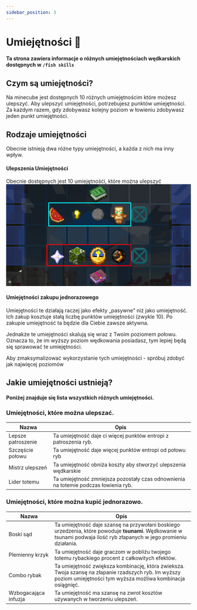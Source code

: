 ```yaml
---
sidebar_position: 3
---
```


# Umiejętności 🎇
#### Ta strona zawiera informacje o różnych umiejętnościach wędkarskich dostępnych w `/fish skills`

## Czym są umiejętności?
Na minecube jest dostępnych 10 różnych umiejętnościm które możesz ulepszyć.
Aby ulepszyć umiejętności, potrzebujesz punktów umiejętności. Za każdym razem, gdy zdobywasz kolejny poziom w łowieniu zdobywasz jeden punkt umiejętności.

## Rodzaje umiejętności
Obecnie istnieją dwa różne typy umiejętności, a każda z nich ma inny wpływ.

#### Ulepszenia Umiejętności
Obecnie dostępnych jest 10 umiejętnośći, które można ulepszyć 
![Ulepszenia](./assets2/umiejetnosci.png)

#### Umiejętności zakupu jednorazowego
Umiejętności te działają raczej jako efekty „pasywne” niż jako umiejętność. 
Ich zakup kosztuje stałą liczbę punktów umiejętności (zwykle 10). Po zakupie umiejętność ta będzie dla Ciebie zawsze aktywna.

Jednakże te umiejętności skalują się wraz z Twoim poziomem połowu. Oznacza to, że im wyższy poziom wędkowania posiadasz, tym lepiej będą się sprawować te umiejętności.

Aby zmaksymalizować wykorzystanie tych umiejętności - spróbuj zdobyć jak najwięcej poziomów

## Jakie umiejętności ustnieją?
#### Poniżej znajduje się lista wszystkich różnych umiejętności.
### Umiejętności, które można ulepszać.
| Nazwa              | Opis
| ------------------ | -------------------
| Lepsze patroszenie | Ta umiejętność daje ci więcej punktów entropi z patroszenia ryb.
| Szczęście połowu   | Ta umiejętność daje więcej punktów entropi od połowu ryb
| Mistrz ulepszeń    | Ta umiejętność obniża koszty aby stworzyć ulepszenia wędkarskie
| Lider totemu       | Ta umiejętność zmniejsza pozostały czas odnownienia na totemie podczas łowienia ryb.

### Umiejętności, które można kupić jednorazowo.
| Nazwa                | Opis
| -------------------- | ------------
| Boski sąd            | Ta umiejętność daje szansę na przywołani boskiego urzedzenia, które powoduje __tsunami__. Wędkowanie w tsunami podwaja ilość ryb złapanych w jego promieniu działania.
| Plemienny krzyk      | Ta umiejętność daje graczom w pobliżu twojego totemu rybackiego procent z całkowitych efektów.
| Combo rybak          | Ta umiejętność zwiększa kombinację, która zwieksza. Twoja szansę na złapanie rzadszych ryb. Im wyższy poziom umiejętności tym wyższa możliwa kombinacja osiągnięć.
| Wzbogacająca infuzja | Ta umiejętność ma szansę na zwrot kosztów używanych w tworzeniu ulepszeń.